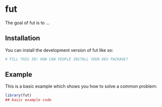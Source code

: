 
# fut

<!-- badges: start -->
<!-- badges: end -->

The goal of fut is to ...

## Installation

You can install the development version of fut like so:

``` r
# FILL THIS IN! HOW CAN PEOPLE INSTALL YOUR DEV PACKAGE?
```

## Example

This is a basic example which shows you how to solve a common problem:

``` r
library(fut)
## basic example code
```

